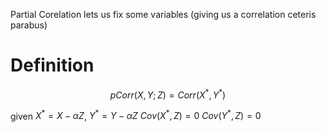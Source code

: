Partial Corelation lets us fix some variables (giving us a correlation ceteris parabus)


# Definition
$$
pCorr(X,Y;Z) = Corr(X^{*}, Y^{*})
$$

given $X^{*} = X-\alpha Z$,  $Y^{*} = Y - \alpha Z$
$Cov(X^{*}, Z)= 0$          $Cov(Y^{*}, Z)=0$

